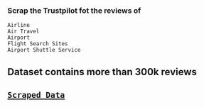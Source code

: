 ### Scrap the Trustpilot fot the reviews of 

    Airline
    Air Travel
    Airport
    Flight Search Sites
    Airport Shuttle Service

## Dataset contains more than 300k reviews 

## [`Scraped Data`](https://www.kaggle.com/rakshitrk/airline-reviews)

